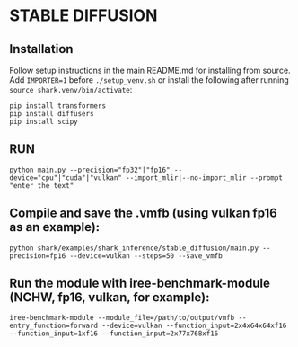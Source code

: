# STABLE DIFFUSION

## Installation

Follow setup instructions in the main README.md for installing from source. Add `IMPORTER=1` before `./setup_venv.sh` or install the following after running `source shark.venv/bin/activate`:
```shell
pip install transformers
pip install diffusers
pip install scipy
```

## RUN

```shell
python main.py --precision="fp32"|"fp16" --device="cpu"|"cuda"|"vulkan" --import_mlir|--no-import_mlir --prompt "enter the text" 

```

## Compile and save the .vmfb (using vulkan fp16 as an example):

```shell
python shark/examples/shark_inference/stable_diffusion/main.py --precision=fp16 --device=vulkan --steps=50 --save_vmfb
```

## Run the module with iree-benchmark-module (NCHW, fp16, vulkan, for example):

```shell
iree-benchmark-module --module_file=/path/to/output/vmfb --entry_function=forward --device=vulkan --function_input=2x4x64x64xf16 --function_input=1xf16 --function_input=2x77x768xf16 
```
